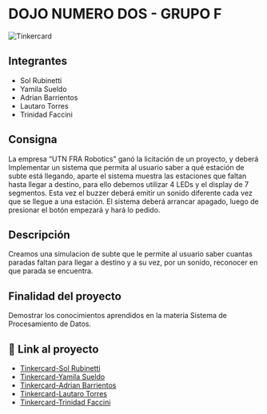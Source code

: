 # DOJO NUMERO DOS - GRUPO F

![Tinkercard](https://github.com/trinifaccini/dojo-uno/blob/main/img/DOJO_DOS-GRUPO_F-ENTREGA_UNO.png)

## Integrantes 
- Sol Rubinetti
- Yamila Sueldo
- Adrian Barrientos
- Lautaro Torres
- Trinidad Faccini

## Consigna
La empresa “UTN FRA Robotics” ganó la licitación de un proyecto, y deberá
Implementar un sistema que permita al usuario saber a qué estación de subte está llegando, aparte el sistema muestra las estaciones que faltan hasta llegar a destino, para ello debemos utilizar 4 LEDs y el display de 7 segmentos. 
Esta vez el buzzer deberá emitir un sonido diferente cada vez que se llegue a una estación.
El sistema deberá arrancar apagado, luego de presionar el botón empezará y hará lo pedido.

## Descripción
Creamos una simulacion de subte que le permite al usuario saber cuantas paradas faltan para llegar a destino y a su vez, por un sonido, reconocer en que parada se encuentra.

## Finalidad del proyecto
Demostrar los conocimientos aprendidos en la materia Sistema de Procesamiento de Datos.

## :robot: Link al proyecto
- [Tinkercard-Sol Rubinetti]()
- [Tinkercard-Yamila Sueldo]()
- [Tinkercard-Adrian Barrientos]()
- [Tinkercard-Lautaro Torres]()
- [Tinkercard-Trinidad Faccini](https://www.tinkercad.com/things/4z3mhxVozQW-dojo-uno-grupo-f-entrega-dos/editel?sharecode=w1-w-rqWAS2D5xQI_Y1ASwRkBqFLPSaJrfb6A1xqPrc)

